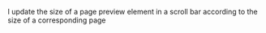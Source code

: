 I update the size of a page preview element in a scroll bar according to the size of a corresponding page